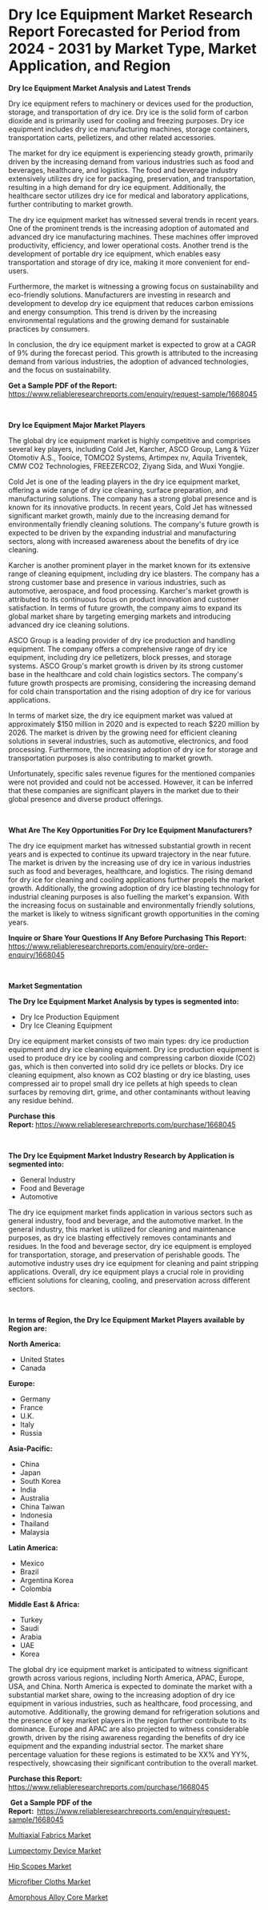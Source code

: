 <p><h1>Dry Ice Equipment Market Research Report Forecasted for Period from 2024 -  2031 by Market Type, Market Application, and Region</h1></p><p><strong>Dry Ice Equipment Market Analysis and Latest Trends</strong></p>
<p><p>Dry ice equipment refers to machinery or devices used for the production, storage, and transportation of dry ice. Dry ice is the solid form of carbon dioxide and is primarily used for cooling and freezing purposes. Dry ice equipment includes dry ice manufacturing machines, storage containers, transportation carts, pelletizers, and other related accessories.</p><p>The market for dry ice equipment is experiencing steady growth, primarily driven by the increasing demand from various industries such as food and beverages, healthcare, and logistics. The food and beverage industry extensively utilizes dry ice for packaging, preservation, and transportation, resulting in a high demand for dry ice equipment. Additionally, the healthcare sector utilizes dry ice for medical and laboratory applications, further contributing to market growth.</p><p>The dry ice equipment market has witnessed several trends in recent years. One of the prominent trends is the increasing adoption of automated and advanced dry ice manufacturing machines. These machines offer improved productivity, efficiency, and lower operational costs. Another trend is the development of portable dry ice equipment, which enables easy transportation and storage of dry ice, making it more convenient for end-users.</p><p>Furthermore, the market is witnessing a growing focus on sustainability and eco-friendly solutions. Manufacturers are investing in research and development to develop dry ice equipment that reduces carbon emissions and energy consumption. This trend is driven by the increasing environmental regulations and the growing demand for sustainable practices by consumers.</p><p>In conclusion, the dry ice equipment market is expected to grow at a CAGR of 9% during the forecast period. This growth is attributed to the increasing demand from various industries, the adoption of advanced technologies, and the focus on sustainability.</p></p>
<p><strong>Get a Sample PDF of the Report:&nbsp;</strong> <a href="https://www.reliableresearchreports.com/enquiry/request-sample/1668045">https://www.reliableresearchreports.com/enquiry/request-sample/1668045</a></p>
<p>&nbsp;</p>
<p><strong>Dry Ice Equipment Major Market Players</strong></p>
<p><p>The global dry ice equipment market is highly competitive and comprises several key players, including Cold Jet, Karcher, ASCO Group, Lang & Yüzer Otomotiv A.S., Tooice, TOMCO2 Systems, Artimpex nv, Aquila Triventek, CMW CO2 Technologies, FREEZERCO2, Ziyang Sida, and Wuxi Yongjie.</p><p>Cold Jet is one of the leading players in the dry ice equipment market, offering a wide range of dry ice cleaning, surface preparation, and manufacturing solutions. The company has a strong global presence and is known for its innovative products. In recent years, Cold Jet has witnessed significant market growth, mainly due to the increasing demand for environmentally friendly cleaning solutions. The company's future growth is expected to be driven by the expanding industrial and manufacturing sectors, along with increased awareness about the benefits of dry ice cleaning.</p><p>Karcher is another prominent player in the market known for its extensive range of cleaning equipment, including dry ice blasters. The company has a strong customer base and presence in various industries, such as automotive, aerospace, and food processing. Karcher's market growth is attributed to its continuous focus on product innovation and customer satisfaction. In terms of future growth, the company aims to expand its global market share by targeting emerging markets and introducing advanced dry ice cleaning solutions.</p><p>ASCO Group is a leading provider of dry ice production and handling equipment. The company offers a comprehensive range of dry ice equipment, including dry ice pelletizers, block presses, and storage systems. ASCO Group's market growth is driven by its strong customer base in the healthcare and cold chain logistics sectors. The company's future growth prospects are promising, considering the increasing demand for cold chain transportation and the rising adoption of dry ice for various applications.</p><p>In terms of market size, the dry ice equipment market was valued at approximately $150 million in 2020 and is expected to reach $220 million by 2026. The market is driven by the growing need for efficient cleaning solutions in several industries, such as automotive, electronics, and food processing. Furthermore, the increasing adoption of dry ice for storage and transportation purposes is also contributing to market growth.</p><p>Unfortunately, specific sales revenue figures for the mentioned companies were not provided and could not be accessed. However, it can be inferred that these companies are significant players in the market due to their global presence and diverse product offerings.</p></p>
<p>&nbsp;</p>
<p><strong>What Are The Key Opportunities For Dry Ice Equipment Manufacturers?</strong></p>
<p><p>The dry ice equipment market has witnessed substantial growth in recent years and is expected to continue its upward trajectory in the near future. The market is driven by the increasing use of dry ice in various industries such as food and beverages, healthcare, and logistics. The rising demand for dry ice for cleaning and cooling applications further propels the market growth. Additionally, the growing adoption of dry ice blasting technology for industrial cleaning purposes is also fuelling the market's expansion. With the increasing focus on sustainable and environmentally friendly solutions, the market is likely to witness significant growth opportunities in the coming years.</p></p>
<p><strong>Inquire or Share Your Questions If Any Before Purchasing This Report:</strong> <a href="https://www.reliableresearchreports.com/enquiry/pre-order-enquiry/1668045">https://www.reliableresearchreports.com/enquiry/pre-order-enquiry/1668045</a></p>
<p>&nbsp;</p>
<p><strong>Market Segmentation</strong></p>
<p><strong>The Dry Ice Equipment Market Analysis by types is segmented into:</strong></p>
<p><ul><li>Dry Ice Production Equipment</li><li>Dry Ice Cleaning Equipment</li></ul></p>
<p><p>Dry ice equipment market consists of two main types: dry ice production equipment and dry ice cleaning equipment. Dry ice production equipment is used to produce dry ice by cooling and compressing carbon dioxide (CO2) gas, which is then converted into solid dry ice pellets or blocks. Dry ice cleaning equipment, also known as CO2 blasting or dry ice blasting, uses compressed air to propel small dry ice pellets at high speeds to clean surfaces by removing dirt, grime, and other contaminants without leaving any residue behind.</p></p>
<p><strong>Purchase this Report:&nbsp;</strong><a href="https://www.reliableresearchreports.com/purchase/1668045">https://www.reliableresearchreports.com/purchase/1668045</a></p>
<p>&nbsp;</p>
<p><strong>The Dry Ice Equipment Market Industry Research by Application is segmented into:</strong></p>
<p><ul><li>General Industry</li><li>Food and Beverage</li><li>Automotive</li></ul></p>
<p><p>The dry ice equipment market finds application in various sectors such as general industry, food and beverage, and the automotive market. In the general industry, this market is utilized for cleaning and maintenance purposes, as dry ice blasting effectively removes contaminants and residues. In the food and beverage sector, dry ice equipment is employed for transportation, storage, and preservation of perishable goods. The automotive industry uses dry ice equipment for cleaning and paint stripping applications. Overall, dry ice equipment plays a crucial role in providing efficient solutions for cleaning, cooling, and preservation across different sectors.</p></p>
<p>&nbsp;</p>
<p><strong>In terms of Region, the Dry Ice Equipment Market Players available by Region are:</strong></p>
<p>
    <p> <strong> North America: </strong>
        <ul>
            <li>United States</li>
            <li>Canada</li>
        </ul>
        </p> 
    <p> <strong> Europe: </strong>
        <ul>
            <li>Germany</li>
            <li>France</li>
            <li>U.K.</li>
            <li>Italy</li>
            <li>Russia</li>
        </ul>
        </p> 
    <p> <strong> Asia-Pacific: </strong>
        <ul>
            <li>China</li>
            <li>Japan</li>
            <li>South Korea</li>
            <li>India</li>
            <li>Australia</li>
            <li>China Taiwan</li>
            <li>Indonesia</li>
            <li>Thailand</li>
            <li>Malaysia</li>
        </ul>
        </p> 
    <p> <strong> Latin America: </strong>
        <ul>
            <li>Mexico</li>
            <li>Brazil</li>
            <li>Argentina Korea</li>
            <li>Colombia</li>
        </ul>
        </p> 
    <p> <strong> Middle East & Africa: </strong>
        <ul>
            <li>Turkey</li>
            <li>Saudi</li>
            <li>Arabia</li>
            <li>UAE</li>
            <li>Korea</li>
        </ul>
    </p>
    </p>
<p><p>The global dry ice equipment market is anticipated to witness significant growth across various regions, including North America, APAC, Europe, USA, and China. North America is expected to dominate the market with a substantial market share, owing to the increasing adoption of dry ice equipment in various industries, such as healthcare, food processing, and automotive. Additionally, the growing demand for refrigeration solutions and the presence of key market players in the region further contribute to its dominance. Europe and APAC are also projected to witness considerable growth, driven by the rising awareness regarding the benefits of dry ice equipment and the expanding industrial sector. The market share percentage valuation for these regions is estimated to be XX% and YY%, respectively, showcasing their significant contribution to the overall market.</p></p>
<p><strong>Purchase this Report: </strong><a href="https://www.reliableresearchreports.com/purchase/1668045">https://www.reliableresearchreports.com/purchase/1668045</a></p>
<p>&nbsp;<strong>Get a Sample PDF of the Report:&nbsp;&nbsp;</strong><a href="https://www.reliableresearchreports.com/enquiry/request-sample/1668045">https://www.reliableresearchreports.com/enquiry/request-sample/1668045</a></p>
<p><strong></strong></p>
<p><p><a href="https://medium.com/@marlonblick/decoding-multiaxial-fabrics-market-metrics-market-share-trends-and-growth-patterns-03b7e789672a">Multiaxial Fabrics Market</a></p><p><a href="https://github.com/jj19131/Market-Research-Report-List-1/blob/main/lumpectomy-device-market.md">Lumpectomy Device Market</a></p><p><a href="https://github.com/chartsaturn/Market-Research-Report-List-1/blob/main/hip-scopes-market.md">Hip Scopes Market</a></p><p><a href="https://medium.com/@marlonblick/microfiber-cloths-market-research-report-its-history-and-forecast-2024-to-2031-260030dc7a4d">Microfiber Cloths Market</a></p><p><a href="https://medium.com/@marlonblick/analyzing-amorphous-alloy-core-market-global-industry-perspective-and-forecast-2024-to-2031-b8a96b1af802">Amorphous Alloy Core Market</a></p></p>